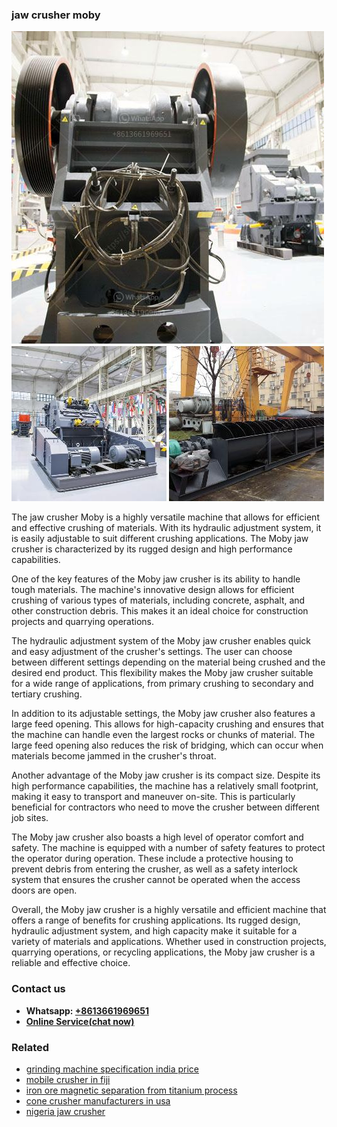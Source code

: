 <h3>jaw crusher moby</h3><img src='1702950103.jpg' alt=''><p>The jaw crusher Moby is a highly versatile machine that allows for efficient and effective crushing of materials. With its hydraulic adjustment system, it is easily adjustable to suit different crushing applications. The Moby jaw crusher is characterized by its rugged design and high performance capabilities.</p><p>One of the key features of the Moby jaw crusher is its ability to handle tough materials. The machine's innovative design allows for efficient crushing of various types of materials, including concrete, asphalt, and other construction debris. This makes it an ideal choice for construction projects and quarrying operations.</p><p>The hydraulic adjustment system of the Moby jaw crusher enables quick and easy adjustment of the crusher's settings. The user can choose between different settings depending on the material being crushed and the desired end product. This flexibility makes the Moby jaw crusher suitable for a wide range of applications, from primary crushing to secondary and tertiary crushing.</p><p>In addition to its adjustable settings, the Moby jaw crusher also features a large feed opening. This allows for high-capacity crushing and ensures that the machine can handle even the largest rocks or chunks of material. The large feed opening also reduces the risk of bridging, which can occur when materials become jammed in the crusher's throat.</p><p>Another advantage of the Moby jaw crusher is its compact size. Despite its high performance capabilities, the machine has a relatively small footprint, making it easy to transport and maneuver on-site. This is particularly beneficial for contractors who need to move the crusher between different job sites.</p><p>The Moby jaw crusher also boasts a high level of operator comfort and safety. The machine is equipped with a number of safety features to protect the operator during operation. These include a protective housing to prevent debris from entering the crusher, as well as a safety interlock system that ensures the crusher cannot be operated when the access doors are open.</p><p>Overall, the Moby jaw crusher is a highly versatile and efficient machine that offers a range of benefits for crushing applications. Its rugged design, hydraulic adjustment system, and high capacity make it suitable for a variety of materials and applications. Whether used in construction projects, quarrying operations, or recycling applications, the Moby jaw crusher is a reliable and effective choice.</p><h3>Contact us</h3><ul><li><strong>Whatsapp:&nbsp;<a href="https://wa.me/8613661969651">+8613661969651</a></strong></li><li><a href="https://swt.shibang-china.com/?git&amp;zhl&amp;jaw crusher moby"><strong>Online Service(chat now)</strong></a></li></ul><h3>Related</h3><ul><li><a href='grinding machine specification india price.md'>grinding machine specification india price</a></li><li><a href='mobile crusher in fiji.md'>mobile crusher in fiji</a></li><li><a href='iron ore magnetic separation from titanium process.md'>iron ore magnetic separation from titanium process</a></li><li><a href='cone crusher manufacturers in usa.md'>cone crusher manufacturers in usa</a></li><li><a href='nigeria jaw crusher.md'>nigeria jaw crusher</a></li></ul>